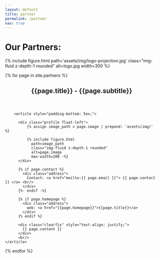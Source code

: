 ```yaml
---
layout: default
title: partner
permalink: /partner
nav: true
---
```


<h1> Our Partners: </h1>

{% include figure.html
    path='assets/img/logo-projection.jpg'
    class="img-fluid z-depth-1 rounded"
    alt=logo.jpg
    width=300 %}


{% for page in site.partners %}
 <div class="post">
        <header class="post-header">
          <h2 class="post-title">{{page.title}} - {{page.subtitle}}</h2>
        </header>

        <article style="padding-bottom: 5ex;">

          <div class="profile float-left">
              {% assign image_path = page.image | prepend: 'assets/img/' %}

              {% include figure.html
                path=image_path
                class="img-fluid z-depth-1 rounded"
                alt=page.image
                max-width=200 -%}
          </div>
          
          {% if page.contact %}
            <div class="address">
              Contact: <a href="mailto:{{ page.email }}"> {{ page.contact }} </a> <br/>
            </div>
          {%- endif -%}
                    
          {% if page.homepage %}
            <div class="address">
              web: <a href="{{page.homepage}}">{{page.title}}</a>
            </div>
          {% endif %}
          
          <div class="clearfix" style="text-align: justify;">
            {{ page.content }}
          </div>
		  <br/>
	</article>
</div>
{% endfor %}
